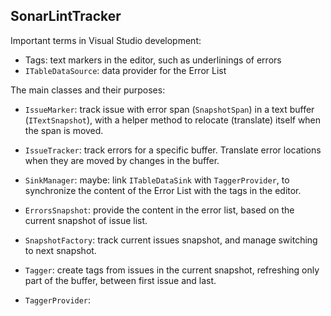 ﻿SonarLintTracker
----------------

Important terms in Visual Studio development:

- Tags: text markers in the editor, such as underlinings of errors
- `ITableDataSource`: data provider for the Error List

The main classes and their purposes:

- `IssueMarker`: track issue with error span (`SnapshotSpan`) in a text buffer (`ITextSnapshot`),
  with a helper method to relocate (translate) itself when the span is moved.

- `IssueTracker`: track errors for a specific buffer. Translate error locations
  when they are moved by changes in the buffer.

- `SinkManager`: maybe: link `ITableDataSink` with `TaggerProvider`,
  to synchronize the content of the Error List with the tags in the editor.

- `ErrorsSnapshot`: provide the content in the error list, based on the current snapshot of issue list.

- `SnapshotFactory`: track current issues snapshot, and manage switching to next snapshot.

- `Tagger`: create tags from issues in the current snapshot,
  refreshing only part of the buffer, between first issue and last.

- `TaggerProvider`: